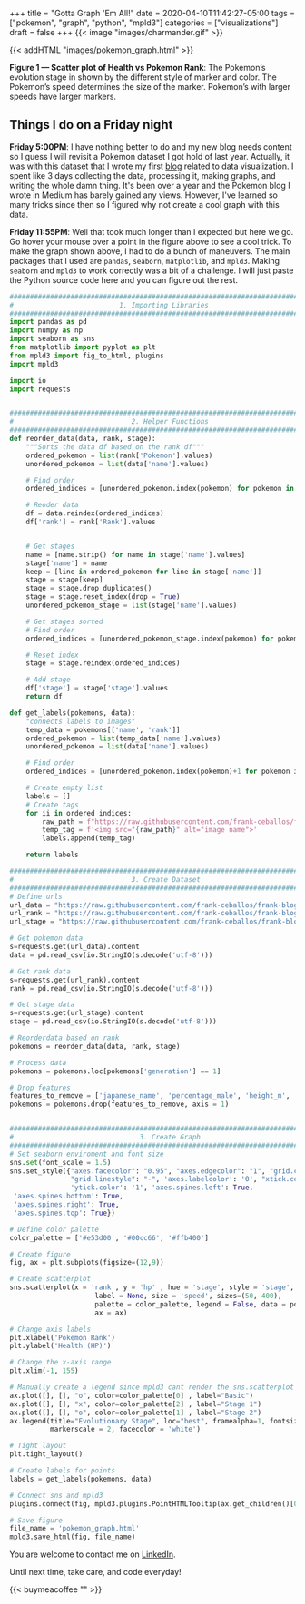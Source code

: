 +++
title = "Gotta Graph 'Em All!"
date = 2020-04-10T11:42:27-05:00
tags = ["pokemon", "graph", "python", "mpld3"]
categories = ["visualizations"]
draft = false
+++
{{< image "images/charmander.gif" >}}

{{< addHTML "images/pokemon_graph.html" >}}

**Figure 1 — Scatter plot of Health vs Pokemon Rank**: The Pokemon’s evolution stage
in shown by the different style of marker and color. The Pokemon’s speed
determines the size of the marker. Pokemon’s with larger speeds have larger markers.

## Things I do on a Friday night
**Friday 5:00PM**: I have nothing better to do and my new blog needs
content so I guess I will revisit a Pokemon dataset I got hold of last year.
Actually, it was with this dataset that I wrote my first [blog](https://medium.com/i-want-to-be-the-very-best/visualizing-the-pokemon-dataset-using-the-seaborn-module-a47c71a470fb) related
to data visualization. I spent like 3 days collecting the data, processing it,
making graphs, and writing the whole damn thing. It's been over a year and
the Pokemon blog I wrote in Medium has barely gained any views. However,
I've learned so many tricks since then so I figured why not create a cool
graph with this data.

**Friday 11:55PM**: Well that took much longer than I expected but here we go.
Go hover your mouse over a point in the figure above to see a cool trick.
To make the graph shown above, I had to do a bunch of maneuvers. The main packages
that I used are `pandas`, `seaborn`, `matplotlib`, and `mpld3`. Making
`seaborn` and `mpld3` to work correctly was a bit of a challenge.
I will just paste the Python source code here and you can figure out the rest.
```python
###############################################################################
#                          1. Importing Libraries                             #
###############################################################################
import pandas as pd
import numpy as np
import seaborn as sns
from matplotlib import pyplot as plt
from mpld3 import fig_to_html, plugins
import mpld3

import io
import requests


###############################################################################
#                             2. Helper Functions                             #
###############################################################################
def reorder_data(data, rank, stage):
    """Sorts the data df based on the rank df"""
    ordered_pokemon = list(rank['Pokemon'].values)
    unordered_pokemon = list(data['name'].values)

    # Find order
    ordered_indices = [unordered_pokemon.index(pokemon) for pokemon in ordered_pokemon]

    # Reoder data
    df = data.reindex(ordered_indices)
    df['rank'] = rank['Rank'].values


    # Get stages
    name = [name.strip() for name in stage['name'].values]
    stage['name'] = name
    keep = [line in ordered_pokemon for line in stage['name']]
    stage = stage[keep]
    stage = stage.drop_duplicates()
    stage = stage.reset_index(drop = True)
    unordered_pokemon_stage = list(stage['name'].values)

    # Get stages sorted
    # Find order
    ordered_indices = [unordered_pokemon_stage.index(pokemon) for pokemon in ordered_pokemon]

    # Reset index
    stage = stage.reindex(ordered_indices)

    # Add stage
    df['stage'] = stage['stage'].values
    return df

def get_labels(pokemons, data):
    "connects labels to images"
    temp_data = pokemons[['name', 'rank']]
    ordered_pokemon = list(temp_data['name'].values)
    unordered_pokemon = list(data['name'].values)

    # Find order
    ordered_indices = [unordered_pokemon.index(pokemon)+1 for pokemon in ordered_pokemon]

    # Create empty list
    labels = []
    # Create tags
    for ii in ordered_indices:
        raw_path = f"https://raw.githubusercontent.com/frank-ceballos/frank-blog/master/content/posts/04PokemonGraph/images/main_sprites/{ii}.png"
        temp_tag = f'<img src="{raw_path}" alt="image name">'
        labels.append(temp_tag)

    return labels

###############################################################################
#                             3. Create Dataset                               #
###############################################################################
# Define urls
url_data = "https://raw.githubusercontent.com/frank-ceballos/frank-blog/master/content/posts/04PokemonGraph/data/pokemon_data.csv"
url_rank = "https://raw.githubusercontent.com/frank-ceballos/frank-blog/master/content/posts/04PokemonGraph/data/pokemon_rank.csv"
url_stage = "https://raw.githubusercontent.com/frank-ceballos/frank-blog/master/content/posts/04PokemonGraph/data/stages.csv"

# Get pokemon data
s=requests.get(url_data).content
data = pd.read_csv(io.StringIO(s.decode('utf-8')))

# Get rank data
s=requests.get(url_rank).content
rank = pd.read_csv(io.StringIO(s.decode('utf-8')))

# Get stage data
s=requests.get(url_stage).content
stage = pd.read_csv(io.StringIO(s.decode('utf-8')))

# Reorderdata based on rank
pokemons = reorder_data(data, rank, stage)

# Process data
pokemons = pokemons.loc[pokemons['generation'] == 1]

# Drop features
features_to_remove = ['japanese_name', 'percentage_male', 'height_m', 'weight_kg', 'classfication', 'abilities', 'type2']
pokemons = pokemons.drop(features_to_remove, axis = 1)


###############################################################################
#                               3. Create Graph                               #
###############################################################################
# Set seaborn enviroment and font size
sns.set(font_scale = 1.5)
sns.set_style({"axes.facecolor": "0.95", "axes.edgecolor": "1", "grid.color": "1",
               "grid.linestyle": "-", 'axes.labelcolor': '0', "xtick.color": "1",
               'ytick.color': '1', 'axes.spines.left': True,
 'axes.spines.bottom': True,
 'axes.spines.right': True,
 'axes.spines.top': True})

# Define color palette
color_palette = ['#e53d00', '#00cc66', '#ffb400']

# Create figure
fig, ax = plt.subplots(figsize=(12,9))

# Create scatterplot
sns.scatterplot(x = 'rank', y = 'hp' , hue = 'stage', style = 'stage',
                     label = None, size = 'speed', sizes=(50, 400),
                     palette = color_palette, legend = False, data = pokemons,
                     ax = ax)

# Change axis labels
plt.xlabel('Pokemon Rank')
plt.ylabel('Health (HP)')

# Change the x-axis range
plt.xlim(-1, 155)

# Manually create a legend since mpld3 cant render the sns.scatterplot legend
ax.plot([], [], "o", color=color_palette[0] , label="Basic")
ax.plot([], [], "x", color=color_palette[2] , label="Stage 1")
ax.plot([], [], "o", color=color_palette[1] , label="Stage 2")
ax.legend(title="Evolutionary Stage", loc="best", framealpha=1, fontsize = 'medium',
          markerscale = 2, facecolor = 'white')

# Tight layout
plt.tight_layout()

# Create labels for points
labels = get_labels(pokemons, data)

# Connect sns and mpld3
plugins.connect(fig, mpld3.plugins.PointHTMLTooltip(ax.get_children()[0], labels))

# Save figure
file_name = 'pokemon_graph.html'
mpld3.save_html(fig, file_name)
```

You are welcome to contact me on [LinkedIn](https://www.linkedin.com/in/frank-ceballos/).

Until next time, take care, and code everyday!

{{< buymeacoffee "" >}}
